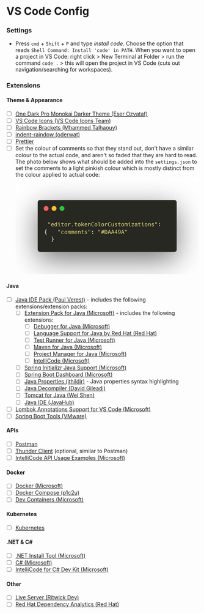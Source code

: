 # VS Code Config
### Settings
 - Press `cmd` + `Shift` + `P` and type *install code*. Choose the option that reads `Shell Command: Install 'code' in PATH`. When you want to open a project in VS Code: right click > New Terminal at Folder > run the command `code .` > this will open the project in VS Code (cuts out navigation/searching for workspaces).
### Extensions
#### Theme & Appearance
- [ ] [One Dark Pro Monokai Darker Theme (Eser Ozvataf)](https://marketplace.visualstudio.com/items?itemName=eserozvataf.one-dark-pro-monokai-darker)
- [ ] [VS Code Icons (VS Code Icons Team)](https://marketplace.visualstudio.com/items?itemName=vscode-icons-team.vscode-icons) 
- [ ] [Rainbow Brackets (Mhammed Talhaouy)](https://marketplace.visualstudio.com/items?itemName=tal7aouy.rainbow-bracket) 
- [ ] [indent-raindow (oderwat)](https://marketplace.visualstudio.com/items?itemName=oderwat.indent-rainbow) 
- [ ] [Prettier](https://marketplace.visualstudio.com/items?itemName=esbenp.prettier-vscode) 
- [ ]  Set the colour of comments so that they stand out, don't have a similar colour to the actual code, and aren't so faded that they are hard to read. The photo below shows what should be added into the `settings.json` to set the comments to a light pinkish colour which is mostly distinct from the colour applied to actual code:
![comments-colour.png](https://github.com/rtasalem/macbook-config/blob/main/comments-colour.png)
#### Java
- [ ] [Java IDE Pack (Paul Verest)](https://marketplace.visualstudio.com/items?itemName=pverest.java-ide-pack) - includes the following extensions/extension packs:
	- [ ] [Extension Pack for Java (Microsoft)](https://marketplace.visualstudio.com/items?itemName=vscjava.vscode-java-pack) - includes the following extensions:
		- [ ] [Debugger for Java (Microsoft)](https://marketplace.visualstudio.com/items?itemName=vscjava.vscode-java-debug)
		- [ ] [Language Support for Java by Red Hat (Red Hat)](https://marketplace.visualstudio.com/items?itemName=redhat.java)
		- [ ] [Test Runner for Java (Microsoft)](https://marketplace.visualstudio.com/items?itemName=vscjava.vscode-java-test)
		- [ ] [Maven for Java (Microsoft)](https://marketplace.visualstudio.com/items?itemName=vscjava.vscode-maven)
		- [ ] [Project Manager for Java (Microsoft)](https://marketplace.visualstudio.com/items?itemName=vscjava.vscode-java-dependency)
		- [ ] [IntelliCode (Microsoft)](https://marketplace.visualstudio.com/items?itemName=VisualStudioExptTeam.vscodeintellicode)
	- [ ] [Spring Initializr Java Support (Microsoft)](https://marketplace.visualstudio.com/items?itemName=vscjava.vscode-spring-initializr)
	- [ ] [Spring Boot Dashboard (Microsoft)](https://marketplace.visualstudio.com/items?itemName=vscjava.vscode-spring-boot-dashboard)
	- [ ] [Java Properties (ithildir)](https://marketplace.visualstudio.com/items?itemName=ithildir.java-properties) - Java properties syntax highlighting
	- [ ] [Java Decompiler (David Gileadi)](https://marketplace.visualstudio.com/items?itemName=dgileadi.java-decompiler)
	- [ ] [Tomcat for Java (Wei Shen)](https://marketplace.visualstudio.com/items?itemName=adashen.vscode-tomcat)
	- [ ] [Java IDE (JavaHub)](https://marketplace.visualstudio.com/items?itemName=YouMayCallMeV.vscode-java-saber)
- [ ] [Lombok Annotations Support for VS Code (Microsoft)](https://marketplace.visualstudio.com/items?itemName=vscjava.vscode-lombok)
- [ ] [Spring Boot Tools (VMware)](https://marketplace.visualstudio.com/items?itemName=vmware.vscode-spring-boot)
#### APIs
- [ ] [Postman](https://marketplace.visualstudio.com/items?itemName=Postman.postman-for-vscode) 
- [ ] [Thunder Client](https://marketplace.visualstudio.com/items?itemName=rangav.vscode-thunder-client) (optional, similar to Postman)
- [ ] [IntelliCode API Usage Examples (Microsoft)](https://marketplace.visualstudio.com/items?itemName=VisualStudioExptTeam.intellicode-api-usage-examples)
#### Docker
- [ ] [Docker (Microsoft)](https://marketplace.visualstudio.com/items?itemName=ms-azuretools.vscode-docker#:~:text=Docker%20for%20Visual%20Studio%20Code,NET%20inside%20a%20container.) 
- [ ] [Docker Compose (p1c2u)](https://marketplace.visualstudio.com/items?itemName=p1c2u.docker-compose)
- [ ] [Dev Containers (Microsoft)](https://marketplace.visualstudio.com/items?itemName=ms-vscode-remote.remote-containers)
#### Kubernetes
- [ ] [Kubernetes](https://marketplace.visualstudio.com/items?itemName=ms-kubernetes-tools.vscode-kubernetes-tools)
#### .NET & C#
- [ ] [.NET Install Tool (Microsoft)](https://marketplace.visualstudio.com/items?itemName=ms-dotnettools.vscode-dotnet-runtime) 
- [ ] [C# (Microsoft)](https://marketplace.visualstudio.com/items?itemName=ms-dotnettools.csharp)
- [ ] [IntelliCode for C# Dev Kit (Microsoft)](https://marketplace.visualstudio.com/items?itemName=ms-dotnettools.vscodeintellicode-csharp)
#### Other
- [ ] [Live Server (Ritwick Dey)](https://marketplace.visualstudio.com/items?itemName=ritwickdey.LiveServer) 
- [ ] [Red Hat Dependency Analytics (Red Hat)](https://marketplace.visualstudio.com/items?itemName=redhat.fabric8-analytics)
